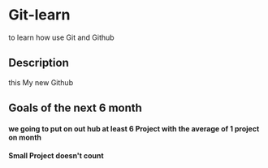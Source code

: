# Git-learn
to learn how use Git and Github

## Description
this My new Github

## Goals of the next 6 month 
#### we going to put on out hub at least 6 Project with the average of 1 project on month
#### Small Project doesn't count
 
